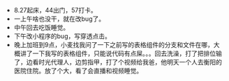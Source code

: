 + 8.27起床，44出门，57打卡。
+ 一上午啥也没干，就在改bug了。
+ 中午回去吃饭睡觉。
+ 下午改小程序的bug，写穿透点击。
+ 晚上加班到9点，小麦找我问了一下之前写的表格组件的分支和文件在哪，大概讲了一下我写的表格组件，只能说代码有点屎。。。回去洗澡，打了把排位输了，边看时光代理人，边剪指甲，打了个视频给我爸，他明天一个人去衡阳的医院住院。放了个大，看了会直播和视频睡觉。

